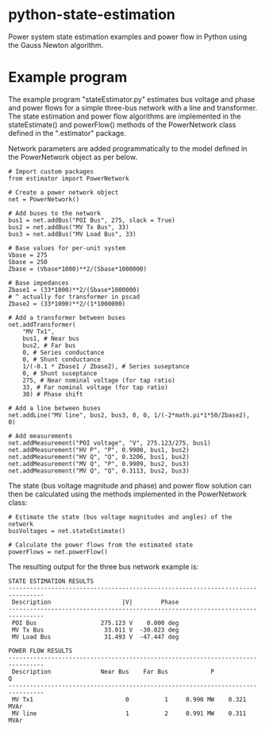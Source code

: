 # python-state-estimation
Power system state estimation examples and power flow in Python using the Gauss Newton algorithm.

# Example program

The example program "stateEstimator.py" estimates bus voltage and phase and power flows for a simple three-bus network with a line and transformer. The state estimation and power flow algorithms are implemented in the stateEstimate() and powerFlow() methods of the PowerNetwork class defined in the ".estimator" package. 

Network parameters are added programmatically to the model defined in the PowerNetwork object as per below.

```
# Import custom packages
from estimator import PowerNetwork

# Create a power network object
net = PowerNetwork()

# Add buses to the network
bus1 = net.addBus("POI Bus", 275, slack = True)
bus2 = net.addBus("MV Tx Bus", 33)
bus3 = net.addBus("MV Load Bus", 33)

# Base values for per-unit system
Vbase = 275
Sbase = 250
Zbase = (Vbase*1000)**2/(Sbase*1000000)

# Base impedances
Zbase1 = (33*1000)**2/(Sbase*1000000)
# ^ actually for transformer in pscad
Zbase2 = (33*1000)**2/(1*1000000)

# Add a transformer between buses
net.addTransformer(
    "MV Tx1",
    bus1, # Near bus 
    bus2, # Far bus
    0, # Series conductance
    0, # Shunt conductance
    1/(-0.1 * Zbase1 / Zbase2), # Series suseptance
    0, # Shunt suseptance
    275, # Near nominal voltage (for tap ratio) 
    33, # Far nominal voltage (for tap ratio)
    30) # Phase shift

# Add a line between buses
net.addLine("MV line", bus2, bus3, 0, 0, 1/(-2*math.pi*1*50/Zbase2), 0)

# Add measurements
net.addMeasurement("POI voltage", "V", 275.123/275, bus1)
net.addMeasurement("HV P", "P", 0.9900, bus1, bus2)
net.addMeasurement("HV Q", "Q", 0.3206, bus1, bus2)
net.addMeasurement("MV Q", "P", 0.9909, bus2, bus3)
net.addMeasurement("MV Q", "Q", 0.3113, bus2, bus3)
```

The state (bus voltage magnitude and phase) and power flow solution can then be calculated using the methods implemented in the PowerNetwork class:

```
# Estimate the state (bus voltage magnitudes and angles) of the network
busVoltages = net.stateEstimate()

# Calculate the power flows from the estimated state
powerFlows = net.powerFlow()
```

The resulting output for the three bus network example is:

```
STATE ESTIMATION RESULTS
--------------------------------------------------------------------------------
 Description                    |V|        Phase
--------------------------------------------------------------------------------
 POI Bus                  275.123 V    0.000 deg
 MV Tx Bus                 33.011 V  -30.023 deg
 MV Load Bus               31.493 V  -47.447 deg

POWER FLOW RESULTS
--------------------------------------------------------------------------------
 Description              Near Bus    Far Bus            P             Q
--------------------------------------------------------------------------------
 MV Tx1                          0          1     0.990 MW    0.321 MVAr
 MV line                         1          2     0.991 MW    0.311 MVAr
```
